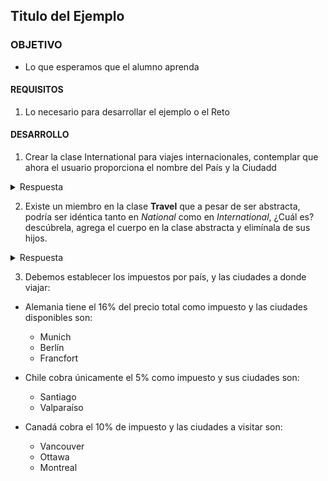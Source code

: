 ## Titulo del Ejemplo 

### OBJETIVO 

- Lo que esperamos que el alumno aprenda 

#### REQUISITOS 

1. Lo necesario para desarrollar el ejemplo o el Reto 

#### DESARROLLO

1. Crear la clase International para viajes internacionales, contemplar que ahora el usuario proporciona el nombre del País y la Ciudadd

<details>
	<summary>Respuesta</summary>

La clase con los métodos implementados de Travel quedarían así: 

```kotlin
class International(override val country: String, override val city: String) : Travel() {
    override fun quotePrice(numDays: Int) {

    }

    override fun getPrice(numDays: Int): Int {
    }
}
```

</details>

2. Existe un miembro en la clase **Travel** que a pesar de ser abstracta, podría ser idéntica tanto en *National* como en *International*, ¿Cuál es? descúbrela, agrega el cuerpo en la clase abstracta y elimínala de sus hijos.


<details>
	<summary>Respuesta</summary>

el método para cotizar implementado en National, se puede usar también en International, por lo tanto sustituir el método abstracto de **Travel** por:

```kotlin
    fun quotePrice(numDays: Int) {
        val price = getPrice(numDays)
        if(price==0){ //si no existe tarifa para esa ciudad, notificamos al usuario
            println("Lo sentimos, no hacemos viajes a esta ciudad")
        } else{
            println("Tu viaje a $city cuesta \$$price") //notificamos el precio al usuario
        }
    }
```

Borrar sus definiciones tanto en **National** como en **International**

</details>

3. Debemos establecer los impuestos por país, y las ciudades a donde viajar:

* Alemania tiene el 16% del precio total como impuesto y las ciudades disponibles son:
	* Munich
	* Berlín
	* Francfort

* Chile cobra únicamente el 5% como impuesto y sus ciudades son:
	* Santiago
	* Valparaíso
* Canadá cobra el 10% de impuesto y las ciudades a visitar son:
	* Vancouver
	* Ottawa
	* Montreal
	




